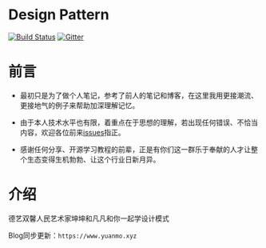 # Design Pattern

[![Build Status](https://travis-ci.org/Matthew-Han/java-design-pattern.svg?branch=master)](https://travis-ci.org/Matthew-Han/java-design-pattern)
[![Gitter](https://badges.gitter.im/情感交流地带/community.svg)](https://gitter.im/情感交流地带/community?utm_source=badge&utm_medium=badge&utm_campaign=pr-badge)

# 前言

-	最初只是为了做个人笔记，参考了前人的笔记和博客，在这里我用更接潮流、更接地气的例子来帮助加深理解记忆。

-	由于本人技术水平也有限，着重点在于思想的理解，若出现任何错误、不恰当内容，欢迎各位前来[issues](https://github.com/Matthew-Han/java-design-pattern/issues)指正。

-	感谢任何分享、开源学习教程的前辈，正是有你们这一群乐于奉献的人才让整个生态变得生机勃勃、让这个行业日新月异。

# 介绍

德艺双馨人民艺术家坤坤和凡凡和你一起学设计模式

Blog同步更新：`https://www.yuanmo.xyz`


